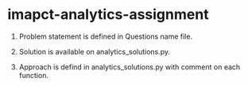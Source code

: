 # imapct-analytics-assignment

1. Problem statement is defined in Questions name file.

2. Solution is available on analytics_solutions.py.

3. Approach is defind in analytics_solutions.py with comment on each function.
